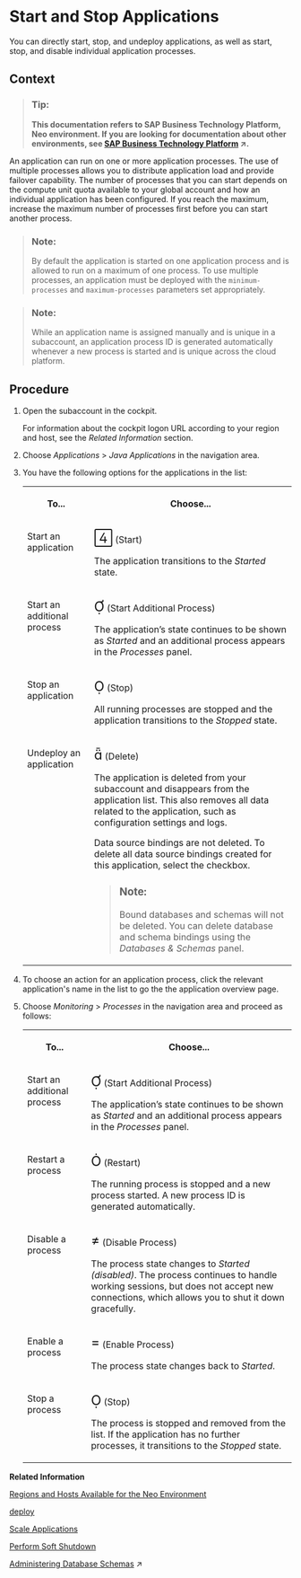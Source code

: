 <!-- loio7612f03c711e1014839a8273b0e91070 -->

<link rel="stylesheet" type="text/css" href="../css/sap-icons.css"/>

# Start and Stop Applications

You can directly start, stop, and undeploy applications, as well as start, stop, and disable individual application processes.



## Context

> ### Tip:  
> **This documentation refers to SAP Business Technology Platform, Neo environment. If you are looking for documentation about other environments, see [SAP Business Technology Platform](https://help.sap.com/viewer/65de2977205c403bbc107264b8eccf4b/Cloud/en-US/6a2c1ab5a31b4ed9a2ce17a5329e1dd8.html "SAP Business Technology Platform (SAP BTP) is an integrated offering comprised of four technology portfolios: database and data management, application development and integration, analytics, and intelligent technologies. The platform offers users the ability to turn data into business value, compose end-to-end business processes, and build and extend SAP applications quickly.") :arrow_upper_right:.**

An application can run on one or more application processes. The use of multiple processes allows you to distribute application load and provide failover capability. The number of processes that you can start depends on the compute unit quota available to your global account and how an individual application has been configured. If you reach the maximum, increase the maximum number of processes first before you can start another process.

> ### Note:  
> By default the application is started on one application process and is allowed to run on a maximum of one process. To use multiple processes, an application must be deployed with the `minimum-processes` and `maximum-processes` parameters set appropriately.

> ### Note:  
> While an application name is assigned manually and is unique in a subaccount, an application process ID is generated automatically whenever a new process is started and is unique across the cloud platform.



<a name="loio7612f03c711e1014839a8273b0e91070__steps_txs_4v4_zl"/>

## Procedure

1.  Open the subaccount in the cockpit.

    For information about the cockpit logon URL according to your region and host, see the *Related Information* section.

2.  Choose *Applications* \> *Java Applications* in the navigation area.

3.  You have the following options for the applications in the list:


    <table>
    <tr>
    <th valign="top">

    To...


    
    </th>
    <th valign="top">

    Choose...


    
    </th>
    </tr>
    <tr>
    <td valign="top">

    Start an application


    
    </td>
    <td valign="top">

    <span style="font-size:24px;line-height: 28px;"><span class="SAP-icons"></span></span> \(Start\)

    The application transitions to the *Started* state.


    
    </td>
    </tr>
    <tr>
    <td valign="top">

    Start an additional process


    
    </td>
    <td valign="top">

    <span style="font-size:24px;line-height: 28px;"><span class="SAP-icons"></span></span> \(Start Additional Process\)

    The application’s state continues to be shown as *Started* and an additional process appears in the *Processes* panel.


    
    </td>
    </tr>
    <tr>
    <td valign="top">

    Stop an application


    
    </td>
    <td valign="top">

    <span style="font-size:24px;line-height: 28px;"><span class="SAP-icons"></span></span> \(Stop\)

    All running processes are stopped and the application transitions to the *Stopped* state.


    
    </td>
    </tr>
    <tr>
    <td valign="top">

    Undeploy an application


    
    </td>
    <td valign="top">

    <span style="font-size:24px;line-height: 28px;"><span class="SAP-icons"></span></span> \(Delete\)

    The application is deleted from your subaccount and disappears from the application list. This also removes all data related to the application, such as configuration settings and logs.

    Data source bindings are not deleted. To delete all data source bindings created for this application, select the checkbox.

    > ### Note:  
    > Bound databases and schemas will not be deleted. You can delete database and schema bindings using the *Databases & Schemas* panel.


    
    </td>
    </tr>
    </table>
    
4.  To choose an action for an application process, click the relevant application's name in the list to go the the application overview page.

5.  Choose *Monitoring* \> *Processes* in the navigation area and proceed as follows:


    <table>
    <tr>
    <th valign="top">

    To...


    
    </th>
    <th valign="top">

    Choose...


    
    </th>
    </tr>
    <tr>
    <td valign="top">

    Start an additional process


    
    </td>
    <td valign="top">

    <span style="font-size:24px;line-height: 28px;"><span class="SAP-icons"></span></span> \(Start Additional Process\)

    The application’s state continues to be shown as *Started* and an additional process appears in the *Processes* panel.


    
    </td>
    </tr>
    <tr>
    <td valign="top">

    Restart a process


    
    </td>
    <td valign="top">

    <span style="font-size:24px;line-height: 28px;"><span class="SAP-icons"></span></span> \(Restart\)

    The running process is stopped and a new process started. A new process ID is generated automatically.


    
    </td>
    </tr>
    <tr>
    <td valign="top">

    Disable a process


    
    </td>
    <td valign="top">

    <span style="font-size:24px;line-height: 28px;"><span class="SAP-icons"></span></span> \(Disable Process\)

    The process state changes to *Started \(disabled\)*. The process continues to handle working sessions, but does not accept new connections, which allows you to shut it down gracefully.


    
    </td>
    </tr>
    <tr>
    <td valign="top">

    Enable a process


    
    </td>
    <td valign="top">

    <span style="font-size:24px;line-height: 28px;"><span class="SAP-icons"></span></span> \(Enable Process\)

    The process state changes back to *Started*.


    
    </td>
    </tr>
    <tr>
    <td valign="top">

    Stop a process


    
    </td>
    <td valign="top">

    <span style="font-size:24px;line-height: 28px;"><span class="SAP-icons"></span></span> \(Stop\)

    The process is stopped and removed from the list. If the application has no further processes, it transitions to the *Stopped* state.


    
    </td>
    </tr>
    </table>
    

**Related Information**  


[Regions and Hosts Available for the Neo Environment](../10-concepts-neo/regions-and-hosts-available-for-the-neo-environment-d722f7c.md "Each region represents a geographical location (for example, Europe, US East) where applications, data, or services are hosted.")

[deploy](deploy-937db4f.md "Deploying an application publishes it to SAP BTP. Use the optional parameters to make some specific configurations of the deployed application.")

[Scale Applications](scale-applications-745781b.md "Each application is started on a dedicated SAP BTP Runtime. One application can be started on one or many application processes, according to the compute unit quota that you have.")

[Perform Soft Shutdown](perform-soft-shutdown-17e8e96.md "Soft shutdown enables an operator to stop an application or application process in a way that no data is lost. Using soft shutdown gives sufficient time to finish serving end user requests or background jobs.")

[Administering Database Schemas](https://help.sap.com/viewer/d4790b2de2f4429db6f3dff54e4d7b3a/Cloud/en-US/2040a8a60de84c09994f64f74896b18f.html "An overview of the different tasks you can perform to administer database schemas in the Neo environment.") :arrow_upper_right:

